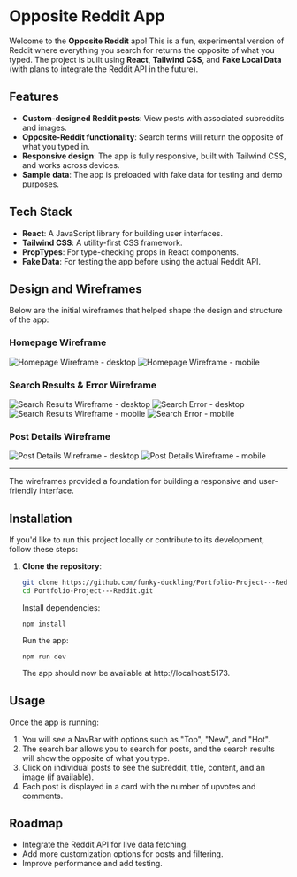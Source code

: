 # Opposite Reddit App

Welcome to the **Opposite Reddit** app! This is a fun, experimental version of Reddit where everything you search for returns the opposite of what you typed. The project is built using **React**, **Tailwind CSS**, and **Fake Local Data** (with plans to integrate the Reddit API in the future).


## Features

- **Custom-designed Reddit posts**: View posts with associated subreddits and images.
- **Opposite-Reddit functionality**: Search terms will return the opposite of what you typed in.
- **Responsive design**: The app is fully responsive, built with Tailwind CSS, and works across devices.
- **Sample data**: The app is preloaded with fake data for testing and demo purposes.
  

## Tech Stack

- **React**: A JavaScript library for building user interfaces.
- **Tailwind CSS**: A utility-first CSS framework.
- **PropTypes**: For type-checking props in React components.
- **Fake Data**: For testing the app before using the actual Reddit API.


## Design and Wireframes

Below are the initial wireframes that helped shape the design and structure of the app:

### Homepage Wireframe
![Homepage Wireframe - desktop](src\assets\homepage-wireframe-desktop.png)
![Homepage Wireframe - mobile](src\assets\homepage-wireframe-mobile.png)

### Search Results & Error Wireframe
![Search Results Wireframe - desktop](src\assets\search-wireframe-desktop.png)
![Search Error - desktop](src\assets\search-error-wireframe-desktop.png)
![Search Results Wireframe - mobile](src\assets\search-wireframe-mobile.png)
![Search Error - mobile](src\assets\search-error-wireframe-mobile.png)

### Post Details Wireframe
![Post Details Wireframe - desktop](src\assets\post-details-desktop.png)
![Post Details Wireframe - mobile](src\assets\homepage-wireframe-mobile.png)

---

The wireframes provided a foundation for building a responsive and user-friendly interface.

## Installation

If you'd like to run this project locally or contribute to its development, follow these steps:

1. **Clone the repository**:

   ```bash
   git clone https://github.com/funky-duckling/Portfolio-Project---Reddit.git
   cd Portfolio-Project---Reddit.git
   ```
   
   Install dependencies:

   ```
   npm install
   ```
   
   Run the app:
   
   ```
   npm run dev
   ```

   The app should now be available at http://localhost:5173.
   

## Usage

Once the app is running:

1. You will see a NavBar with options such as "Top", "New", and "Hot".
2. The search bar allows you to search for posts, and the search results will show the opposite of what you type.
3. Click on individual posts to see the subreddit, title, content, and an image (if available).
4. Each post is displayed in a card with the number of upvotes and comments.

## Roadmap

- Integrate the Reddit API for live data fetching.
- Add more customization options for posts and filtering.
- Improve performance and add testing.

